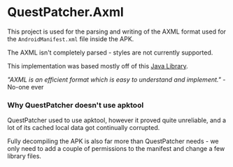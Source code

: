 # QuestPatcher.Axml

This project is used for the parsing and writing of the AXML format used for the `AndroidManifest.xml` file inside the APK.

The AXML isn't completely parsed - styles are not currently supported.

This implementation was based mostly off of this [Java Library](https://github.com/Sable/axml).

*"AXML is an efficient format which is easy to understand and implement."* - No-one ever

### Why QuestPatcher doesn't use apktool
QuestPatcher used to use apktool, however it proved quite unreliable, and a lot of its cached local data got continually corrupted.

Fully decompiling the APK is also far more than QuestPatcher needs - we only need to add a couple of permissions to the manifest and change a few library files.
